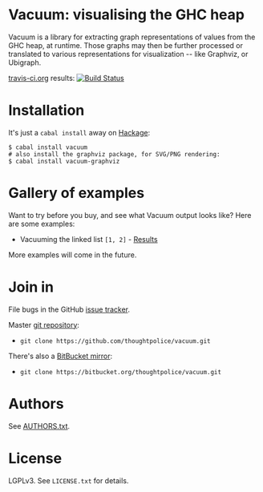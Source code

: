 # Vacuum: visualising the GHC heap

Vacuum is a library for extracting graph representations of values
from the GHC heap, at runtime. Those graphs may then be further
processed or translated to various representations for visualization
-- like Graphviz, or Ubigraph.

[travis-ci.org](http://travis-ci.org) results: [![Build Status](https://secure.travis-ci.org/thoughtpolice/vacuum.png?branch=master)](http://travis-ci.org/thoughtpolice/vacuum)

# Installation

It's just a `cabal install` away on [Hackage][]:

~~~~~~~~
$ cabal install vacuum
# also install the graphviz package, for SVG/PNG rendering:
$ cabal install vacuum-graphviz
~~~~~~~~

# Gallery of examples

Want to try before you buy, and see what Vacuum output looks like?
Here are some examples:

 * Vacuuming the linked list `[1, 2]` - [Results][e1]

More examples will come in the future.

# Join in

File bugs in the GitHub [issue tracker][].

Master [git repository][gh]:

 * `git clone https://github.com/thoughtpolice/vacuum.git`

There's also a [BitBucket mirror][bb]:

 * `git clone https://bitbucket.org/thoughtpolice/vacuum.git`

# Authors

See [AUTHORS.txt](https://raw.github.com/thoughtpolice/vacuum/master/AUTHORS.txt).

# License

LGPLv3. See `LICENSE.txt` for details.

[main page]: http://thoughtpolice.github.com/vacuum
[issue tracker]: http://github.com/thoughtpolice/vacuum/issues
[gh]: http://github.com/thoughtpolice/vacuum
[bb]: http://bitbucket.org/thoughtpolice/vacuum
[Hackage]: http://hackage.haskell.org/package/pcap-conduit
[e1]: https://raw.github.com/thoughtpolice/vacuum/master/gallery/list.png
